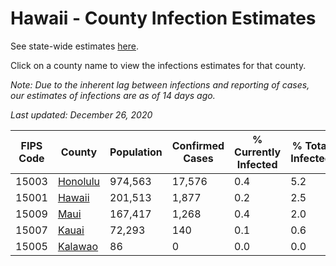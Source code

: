 # Hawaii - County Infection Estimates

See state-wide estimates [here](/infections/us-hi).

Click on a county name to view the infections estimates for that county.

*Note: Due to the inherent lag between infections and reporting of cases, our estimates of infections are as of 14 days ago.*

*Last updated: December 26, 2020*

|   FIPS Code |               County |   Population |   Confirmed Cases |   % Currently Infected |   % Total Infected |
|-------------|----------------------|--------------|-------------------|------------------------|--------------------|
|       15003 | [Honolulu](honolulu) |      974,563 |            17,576 |                    0.4 |                5.2 |
|       15001 |     [Hawaii](hawaii) |      201,513 |             1,877 |                    0.2 |                2.5 |
|       15009 |         [Maui](maui) |      167,417 |             1,268 |                    0.4 |                2.0 |
|       15007 |       [Kauai](kauai) |       72,293 |               140 |                    0.1 |                0.6 |
|       15005 |   [Kalawao](kalawao) |           86 |                 0 |                    0.0 |                0.0 |